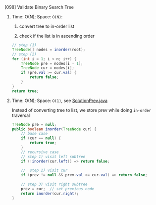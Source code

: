 [098] Validate Binary Search Tree

1. Time: O(N);  Space: `O(N)`:

    1) convert tree to in-order list
    
    2) check if the list is in ascending order
    ```java
    // step (1)
    TreeNode[] nodes = inorder(root);
    // step (2)
    for (int i = 1; i < n; i++) {
        TreeNode pre = nodes[i - 1];
        TreeNode cur = nodes[i];
        if (pre.val >= cur.val) {
            return false;
        }
    }
    return true;
    ```
    
2. Time: O(N); Space: `O(1)`, see  [SolutionPrev.java](https://github.com/interviewcoder/leetcode/blob/master/src/_098_ValidateBinarySearchTree/SolutionPrev.java)
        
    Instead of converting tree to list, we store prev while doing `in-order` traversal
    ```java
    TreeNode pre = null;
    public boolean inorder(TreeNode cur) {
        // base case
        if (cur == null) {
            return true;
        }
        // recursive case
        // step 1) visit left subtree
        if (!inorder(cur.left)) => return false;
        
        //  step 2) visit cur
        if (prev != null && prev.val >= cur.val) => return false;
        
        // step 3) visit right subtree
        prev = cur;  // set previous node
        return inorder(cur.right);
    }
    ```
    